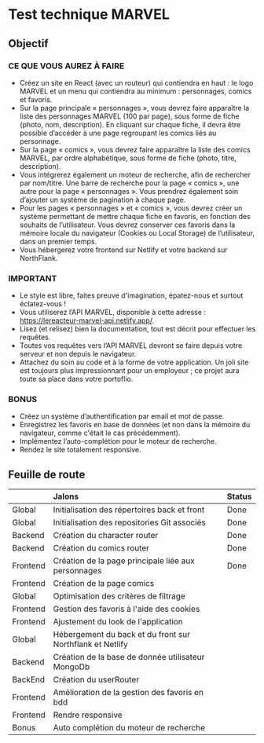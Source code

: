 # Test technique MARVEL

## Objectif

### CE QUE VOUS AUREZ À FAIRE

- Créez un site en React (avec un routeur) qui contiendra en haut : le logo MARVEL et un menu qui contiendra au minimum : personnages, comics et favoris.
- Sur la page principale « personnages », vous devrez faire apparaître la liste des personnages MARVEL (100 par page), sous forme de fiche (photo, nom, description). En cliquant sur chaque fiche, il devra être possible d’accéder à une page regroupant les comics liés au personnage.
- Sur la page « comics », vous devrez faire apparaître la liste des comics MARVEL, par ordre alphabétique, sous forme de fiche (photo, titre, description).
- Vous intégrerez également un moteur de recherche, afin de rechercher par nom/titre. Une barre de recherche pour la page « comics », une autre pour la page « personnages ». Vous prendrez également soin d’ajouter un système de pagination à chaque page.
- Pour les pages « personnages » et « comics », vous devrez créer un système permettant de mettre chaque fiche en favoris, en fonction des souhaits de l’utilisateur. Vous devrez conserver ces favoris dans la mémoire locale du navigateur (Cookies ou Local Storage) de l’utilisateur, dans un premier temps.
- Vous hébergerez votre frontend sur Netlify et votre backend sur NorthFlank.

### IMPORTANT

- Le style est libre, faites preuve d'imagination, épatez-nous et surtout éclatez-vous !
- Vous utiliserez l’API MARVEL, disponible à cette adresse : https://lereacteur-marvel-api.netlify.app/.
- Lisez (et relisez) bien la documentation, tout est décrit pour effectuer les requêtes.
- Toutes vos requêtes vers l’API MARVEL devront se faire depuis votre serveur et non depuis le navigateur.
- Attachez du soin au code et à la forme de votre application. Un joli site est toujours plus impressionnant pour un employeur ; ce projet aura toute sa place dans votre portoflio.

### BONUS

- Créez un système d’authentification par email et mot de passe.
- Enregistrez les favoris en base de données (et non dans la mémoire du navigateur, comme c'était le cas précédemment).
- Implémentez l’auto-complétion pour le moteur de recherche.
- Rendez le site totalement responsive.

## Feuille de route

|          | Jalons                                                    | Status |
| :------- | :-------------------------------------------------------- | :----- |
| Global   | Initialisation des répertoires back et front              | Done   |
| Global   | Initialisation des repositories Git associés              | Done   |
| Backend  | Création du character router                              | Done   |
| Backend  | Création du comics router                                 | Done   |
| Frontend | Création de la page principale liée aux personnages       | Done   |
| Frontend | Création de la page comics                                |        |
| Global   | Optimisation des critères de filtrage                     |        |
| Frontend | Gestion des favoris à l'aide des cookies                  |        |
| Frontend | Ajustement du look de l'application                       |        |
| Global   | Hébergement du back et du front sur Northflank et Netlify |        |
| Backend  | Création de la base de donnée utilisateur MongoDb         |        |
| BackEnd  | Création du userRouter                                    |        |
| Frontend | Amélioration de la gestion des favoris en bdd             |        |
| Frontend | Rendre responsive                                         |        |
| Bonus    | Auto complétion du moteur de recherche                    |        |

